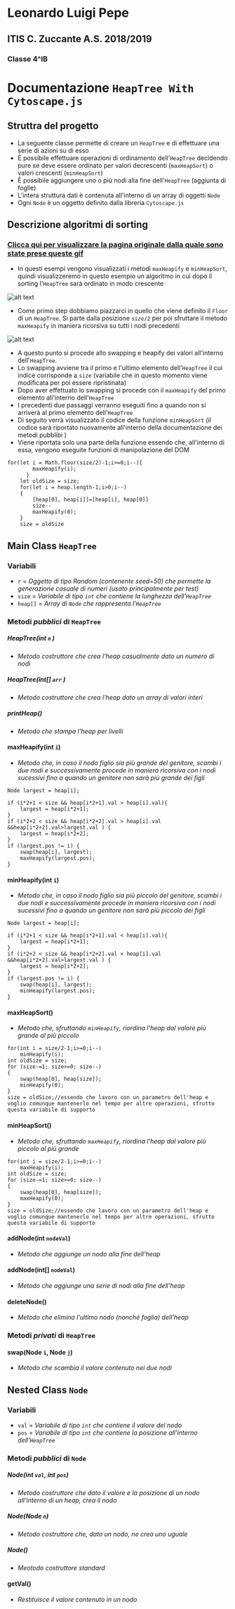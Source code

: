# Leonardo Luigi Pepe
## ITIS C. Zuccante A.S. 2018/2019
### Classe 4^IB

# Documentazione `HeapTree With Cytoscape.js`

## Struttra del progetto

- La seguente classe permette di creare un `HeapTree` e di effettuare una serie di azioni su di esso
- È possibile effettuare operazioni di ordinamento dell'`HeapTree` decidendo pure se deve essere ordinato per valori decrescenti (`maxHeapSort`) o valori crescenti (`minHeapSort`)
- È possibile aggiungere uno o più nodi alla fine dell'`HeapTree` (aggiunta di foglie)
- L'intera struttura dati è contenuta all'interno di un array di oggetti `Node`
- Ogni `Node` è un oggetto definito dalla libreria `Cytoscape.js`

## Descrizione algoritmi di sorting
### [Clicca qui per visualizzare la pagina originale dalla quale sono state prese queste gif](https://medium.com/@parulbaweja8/a-closer-look-at-heapsort-c83b331f8353)
- In questi esempi vengono visualizzati i metodi `maxHeapify` e `minHeapSort`, quindi visualizzeremo in questo esempio un algoritmo in cui dopo il sorting l'`HeapTree` sarà ordinato in modo crescente

![alt text](https://cdn-images-1.medium.com/max/1600/1*USCUvVE2oI_OgLQAGqr18w.gif)

- Come primo step dobbiamo piazzarci in quello che viene definito il `Floor` di un `HeapTree`. Si parte dalla posizione `size/2` per poi sfruttare il metodo `maxHeapify` in maniera ricorsiva su tutti i nodi precedenti


![alt text](https://cdn-images-1.medium.com/max/1600/1*dR1Oqwd8W3VpJdXLynzg1w.gif)

- A questo punto si procede allo swapping e heapify dei valori all'interno dell'`HeapTree`.
- Lo swapping avviene tra il primo e l'ultimo elemento dell'`HeapTree` il cui indice corrisponde a `size` (variabile che in questo momento viene modificata per poi essere ripristinata)
- Dopo aver effettuato lo swapping si procede con il `maxHeapify` del primo elemento all'interno dell'`HeapTree`
- I precedenti due passaggi verranno eseguiti fino a quando non si arriverà al primo elemento dell'`HeapTree`
- Di seguito verrà visualizzato il codice della funzione `minHeapSort` (il codice sarà riportato nuovamente all'interno della documentazione dei metodi pubblibi )
- Viene riportata solo una parte della funzione essendo che, all'interno di essa, vengono eseguite funzioni di manipolazione del DOM
```
for(let i = Math.floor(size/2)-1;i>=0;i--){
        maxHeapify(i);
      }
    let oldSize = size;
    for(let i = heap.length-1;i>0;i--)
    {
        [heap[0], heap[i]]=[heap[i], heap[0]]
        size--
        maxHeapify(0);
    }
    size = oldSize
```

## Main Class `HeapTree`

### Variabili
- `r` = _Oggetto di tipo Random (contenente seed=50) che permette la generazione casuale di numeri (usato principalmente per test)_
- `size` = _Variabile di tipo `int` che contiene la lunghezza dell'`HeapTree`_
- `heap[]` = _Array di `Node` che rappresenta l'`HeapTree`_

### Metodi _pubblici_ di `HeapTree`

##### HeapTree(int `n` )
- _Metodo costruttore che crea l'heap casualmente dato un numero di nodi_

##### HeapTree(int[] `arr` )
- _Metodo costruttore che crea l'heap dato un array di valori interi_

##### printHeap()
- _Metodo che stampa l'heap per livelli_

#### maxHeapify(int `i`)
- _Metodo che, in caso il nodo figlio sia più grande del genitore, scambi i due nodi e successivamente procede in maniera ricorsiva con i nodi sucessivi fino a quando un genitore non sarà più grande dei figli_

```
Node largest = heap[i];

if (i*2+1 < size && heap[i*2+1].val > heap[i].val){
    largest = heap[i*2+1];
}
if (i*2+2 < size && heap[i*2+2].val > heap[i].val &&heap[i*2+2].val>largest.val ) {
    largest = heap[i*2+2];
}
if (largest.pos != i) {
    swap(heap[i], largest);
    maxHeapify(largest.pos);
}

```

#### minHeapify(int `i`)
- _Metodo che, in caso il nodo figlio sia più piccolo del genitore, scambi i due nodi e successivamente procede in maniera ricorsiva con i nodi sucessivi fino a quando un genitore non sarà più piccolo dei figli_

```
Node largest = heap[i];

if (i*2+1 < size && heap[i*2+1].val < heap[i].val){
    largest = heap[i*2+1];
}
if (i*2+2 < size && heap[i*2+2].val < heap[i].val &&heap[i*2+2].val>largest.val ) {
    largest = heap[i*2+2];
}
if (largest.pos != i) {
    swap(heap[i], largest);
    minHeapify(largest.pos);
}

```

#### maxHeapSort()
- _Metodo che, sfruttando `minHeapify`, riordina l'heap dal valore più grande al più piccolo_

```
for(int i = size/2-1;i>=0;i--)
    minHeapify(i);
int oldSize = size;
for (size-=1; size>=0; size--)
{
    swap(heap[0], heap[size]);
    minHeapify(0);
}
size = oldSize;//essendo che lavoro con un parametro dell'heap e voglio comunque mantenerlo nel tempo per altre operazioni, sfrutto questa variabile di supporto

```

#### minHeapSort()
- _Metodo che, sfruttando `maxHeapify`, riordina l'heap dal valore più piccolo al più grande_

```
for(int i = size/2-1;i>=0;i--)
    maxHeapify(i);
int oldSize = size;
for (size-=1; size>=0; size--)
{
    swap(heap[0], heap[size]);
    maxHeapify(0);
}
size = oldSize;//essendo che lavoro con un parametro dell'heap e voglio comunque mantenerlo nel tempo per altre operazioni, sfrutto questa variabile di supporto

```

#### addNode(int  `nodeVal`)
- _Metodo che aggiunge un nodo alla fine dell'heap_

#### addNode(int[]  `nodeVal`)
- _Metodo che aggiunge una serie di nodi alla fine dell'heap_

#### deleteNode()
- _Metodo che elimina l'ultimo nodo (nonché foglia) dell'heap_

### Metodi _privati_ di `HeapTree`

#### swap(Node `i`, Node `j`)
- _Metodo che scambia il valore contenuto nei due nodi_

## Nested Class `Node`

### Variabili
- `val` = _Variabile di tipo `int` che contiene il valore del nodo_
- `pos` = _Variabile di tipo `int` che contiene la posizione all'interno dell'`HeapTree`_


### Metodi _pubblici_ di `Node`

##### Node(int `val`, int `pos`)
- _Metodo costruttore che dato il valore e la posizione di un nodo all'interno di un heap, crea il nodo_

##### Node(Node `n`)
- _Metodo costruttore che, dato un nodo, ne crea uno uguale_


##### Node()
- _Meotodo costruttore standard_

#### getVal()
- _Restituisce il valore contenuto in un nodo_
